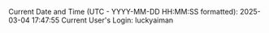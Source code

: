 Current Date and Time (UTC - YYYY-MM-DD HH:MM:SS formatted): 2025-03-04 17:47:55
Current User's Login: luckyaiman

